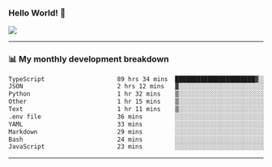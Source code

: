 ### Hello World! 👋

<a>
  <img align="center" src="https://github-readme-stats.vercel.app/api?username=megatunger&count_private=true&include_all_commits=true&bg_color=30,56CCF2,2F80ED&title_color=fff&text_color=fff" />
</a>

------
### 📊 My monthly development breakdown

<!--START_SECTION:waka-->

```txt
TypeScript                    89 hrs 34 mins  ██████████████████████▓░░   90.22 %
JSON                          2 hrs 12 mins   ▓░░░░░░░░░░░░░░░░░░░░░░░░   02.23 %
Python                        1 hr 32 mins    ▒░░░░░░░░░░░░░░░░░░░░░░░░   01.55 %
Other                         1 hr 15 mins    ▒░░░░░░░░░░░░░░░░░░░░░░░░   01.26 %
Text                          1 hr 11 mins    ▒░░░░░░░░░░░░░░░░░░░░░░░░   01.20 %
.env file                     36 mins         ░░░░░░░░░░░░░░░░░░░░░░░░░   00.61 %
YAML                          33 mins         ░░░░░░░░░░░░░░░░░░░░░░░░░   00.56 %
Markdown                      29 mins         ░░░░░░░░░░░░░░░░░░░░░░░░░   00.49 %
Bash                          24 mins         ░░░░░░░░░░░░░░░░░░░░░░░░░   00.40 %
JavaScript                    23 mins         ░░░░░░░░░░░░░░░░░░░░░░░░░   00.39 %
```

<!--END_SECTION:waka-->

------
